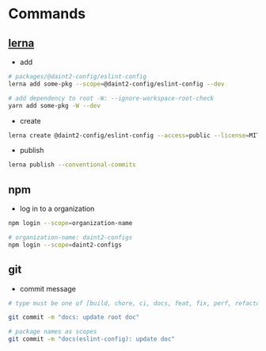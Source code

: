 # Commands

## [lerna](https://github.com/lerna/lerna)

- add

```bash
# packages/@daint2-config/eslint-config
lerna add some-pkg --scope=@daint2-config/eslint-config --dev

# add dependency to root -W: --ignore-workspace-root-check
yarn add some-pkg -W --dev
```

- create

```bash
lerna create @daint2-config/eslint-config --access=public --license=MIT
```

- publish

```bash
lerna publish --conventional-commits
```

## npm

- log in to a organization

```bash
npm login --scope=organization-name

# organization-name: daint2-configs
npm login --scope=daint2-configs
```

## git

- commit message

```bash
# type must be one of [build, chore, ci, docs, feat, fix, perf, refactor, revert, style, test]

git commit -m "docs: update root doc"

# package names as scopes
git commit -m "docs(eslint-config): update doc"
```
